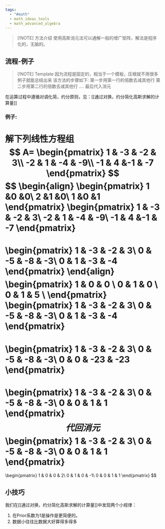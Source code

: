 ```yaml
---
tags:
  - "#math"
  - math_ideas_tools
  - math_advanced_algebra
---
```


> [!NOTE] 方法介绍
> 使用高斯消元法可以通解一般的增广矩阵，解法是程序化的，无脑的。
## 流程-例子
> [!NOTE] Template
> 因为流程是固定的，相当于一个模板，压根就不用很多例子就能总结出来
> 该方法的步骤如下:
> 第一步用第一行的倍数去减其他行
> 第二步用第二行的倍数去减其他行
> ....
> 最后代入消元
> 

在运算过程中遵循对调化简，约分原则，见：[[通过对换，约分简化高斯求解的计算量]]


### 例子:
解下列线性方程组
$$
A=
\begin{pmatrix}
1 & -3 & -2 & 3\\
-2 & 1 & -4 & -9\\
-1 & 4 &-1 & -7
\end{pmatrix}
$$
$$
\begin{align}
\begin{pmatrix}
1 &0 &0\\
2 &1 &0\\
1 &0 &1 
\end{pmatrix}
\begin{pmatrix}
1 & -3 & -2 & 3\\
-2 & 1 & -4 & -9\\
-1 & 4 &-1 & -7
\end{pmatrix}
=
\begin{pmatrix}
1 & -3 & -2 & 3\\
0 & -5 & -8 & -3\\
0 & 1  & -3 & -4
\end{pmatrix}
\end{align}
$$
$$
\begin{pmatrix}
1 & 0 & 0 \\
0 & 1 & 0 \\
0 & 1 & 5 \\
\end{pmatrix}
\begin{pmatrix}
1 & -3 & -2 & 3\\
0 & -5 & -8 & -3\\
0 & 1  & -3 & -4
\end{pmatrix}
=
\begin{pmatrix}
1 & -3 & -2 & 3\\
0 & -5 & -8 & -3\\
0 &  0 & -23 & -23
\end{pmatrix}
=
\begin{pmatrix}
1 & -3 & -2 & 3\\
0 & -5 & -8 & -3\\
0 &  0 & 1 & 1
\end{pmatrix}
$$
代回消元
$$
\begin{pmatrix}
1 & -3 & -2 & 3\\
0 & -5 & -8 & -3\\
0 &  0 & 1 & 1
\end{pmatrix}
=
\begin{pmatrix}
1 & 0 & 0 & 2\\
0 & 1 & 0 & -1\\
0 &  0 & 1 & 1
\end{pmatrix}
$$
## 小技巧
我们在[[通过对换，约分简化高斯求解的计算量]]中发现两个小规律：
1. 在Prior系数为1是操作是更简便的。
2. 数据小往往比数据大好算得多得多